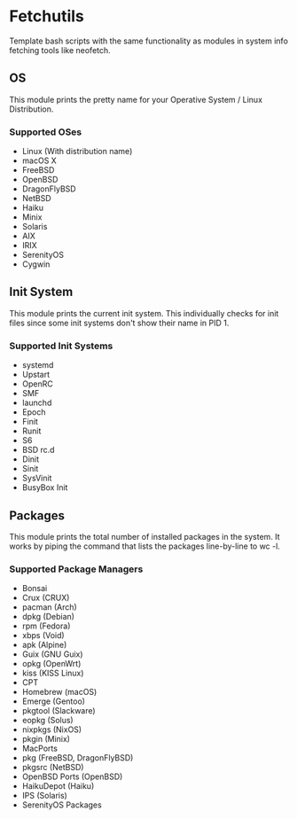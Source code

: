 # Fetchutils

Template bash scripts with the same functionality as modules in system info fetching tools like neofetch.

## OS

This module prints the pretty name for your Operative System / Linux Distribution.

### Supported OSes

- Linux (With distribution name)
- macOS X
- FreeBSD
- OpenBSD
- DragonFlyBSD
- NetBSD
- Haiku
- Minix
- Solaris
- AIX
- IRIX
- SerenityOS
- Cygwin

## Init System

This module prints the current init system. This individually checks for init files since some init systems don't show their name in PID 1. 

### Supported Init Systems

- systemd
- Upstart
- OpenRC
- SMF
- launchd
- Epoch
- Finit
- Runit
- S6
- BSD rc.d
- Dinit
- Sinit
- SysVinit
- BusyBox Init

## Packages

This module prints the total number of installed packages in the system. It works by piping the command that lists the packages line-by-line to wc -l.

### Supported Package Managers

- Bonsai
- Crux (CRUX)
- pacman (Arch)
- dpkg (Debian)
- rpm (Fedora)
- xbps (Void)
- apk (Alpine)
- Guix (GNU Guix)
- opkg (OpenWrt)
- kiss (KISS Linux)
- CPT
- Homebrew (macOS)
- Emerge (Gentoo)
- pkgtool (Slackware)
- eopkg (Solus)
- nixpkgs (NixOS)
- pkgin (Minix)
- MacPorts
- pkg (FreeBSD, DragonFlyBSD)
- pkgsrc (NetBSD)
- OpenBSD Ports (OpenBSD)
- HaikuDepot (Haiku)
- IPS (Solaris)
- SerenityOS Packages
